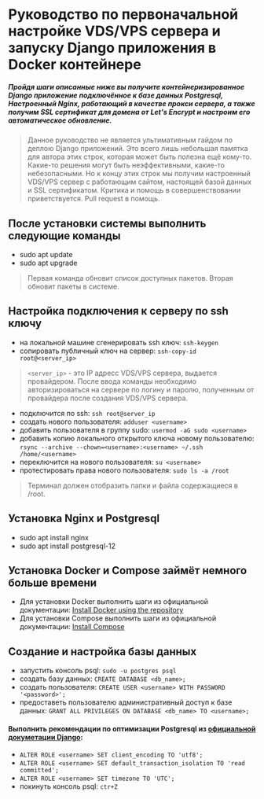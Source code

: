 # Руководство по первоначальной настройке VDS/VPS сервера и запуску Django приложения в Docker контейнере #
##### Пройдя шаги описанные ниже вы получите контейнеризированное Django приложение подключённое к базе данных Postgresql, Настроенный Nginx, работающий в качестве прокси сервера, а также получим SSL сертификат для домена от Let's Encrypt и настроим его автоматическое обновление. #####

> Данное руководство не является ультимативным гайдом по деплою Django приложений. Это всего лишь небольшая памятка для автора этих строк, которая может быть полезна ещё кому-то. Какие-то решения могут быть неэффективными, какие-то небезопасными. Но к концу этих строк мы получим настроенный VDS/VPS сервер с работающим сайтом, настоящей базой данных и SSL сертификатом. Критика и помощь в совершенствовании приветствуется. Pull request в помощь.

## После установки системы выполнить следующие команды ##
* sudo apt update
* sudo apt upgrade
> Первая команда обновит список доступных пакетов. Вторая обновит пакеты в системе. 

## Настройка подключения к серверу по ssh ключу ##
* на локальной машине сгенерировать ssh ключ: ```ssh-keygen```
* cопировать публичный ключ на сервер: ```ssh-copy-id root@<server_ip>```
> ```<server_ip>``` - это IP адресс VDS/VPS сервера, выдается провайдером.
> После ввода команды необходимо авторизироваться на сервере по логину и паролю, полученным от провайдера после создания VDS/VPS сервера.
* подключится по ssh: ```ssh root@server_ip```
* создать нового пользователя: ```adduser <username>```
* добавить пользователя в группу sudo: ```usermod -aG sudo <username>```
* добавить копию локального открытого ключа новому пользователю: ```rsync --archive --chown=<username>:<username> ~/.ssh /home/<username>```
* переключится на нового пользователя: ```su <username>```
* протестировать права нового пользователя: ```sudo ls -a /root```
> Терминал должен отобразить папки и файла содержащиеся в /root.

## Установка Nginx и Postgresql
* sudo apt install nginx
* sudo apt install postgresql-12

## Установка Docker и Compose займёт немного больше времени
* Для установки Docker выполнить шаги из официальной документации: [Install Docker using the repository](https://docs.docker.com/engine/install/ubuntu/#install-using-the-repository)
* Для установки Compose выполнить шаги из официальной документации: [Install Compose](https://docs.docker.com/compose/install/#install-compose)

## Создание и настройка базы данных
* запустить консоль psql: ```sudo -u postgres psql```
* создать базу данных: ```CREATE DATABASE <db_name>;```
* создать пользователя: ```CREATE USER <username> WITH PASSWORD '<password>';```
* предоставеть пользователю административный доступ к базе данных: ```GRANT ALL PRIVILEGES ON DATABASE <db_name> TO <username>;```
#### Выполнить рекомендации по оптимизации Postgresql из [официальной докуметации Django](https://docs.djangoproject.com/en/3.2/ref/databases/#postgresql-notes): ####
* ```ALTER ROLE <username> SET client_encoding TO 'utf8';```
* ```ALTER ROLE <username> SET default_transaction_isolation TO 'read committed';```
* ```ALTER ROLE <username> SET timezone TO 'UTC';```
* покинуть консоль psql: ```ctr+Z```
